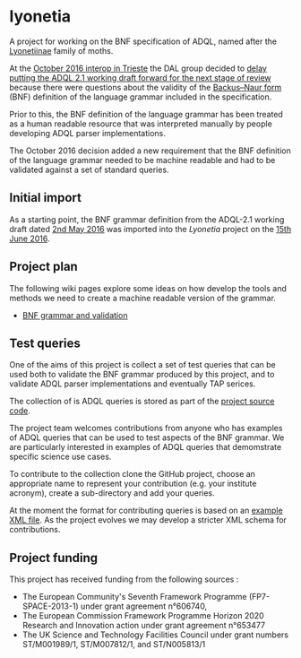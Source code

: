 # lyonetia
A project for working on the BNF specification of ADQL, named after the <a href='http://ukmoths.org.uk/species/lyonetia-clerkella'>Lyonetiinae</a> family of moths.

At the [October 2016 interop in Trieste](http://www.adass2016.inaf.it/index.php/13-ivoa-interop) the DAL group decided to [delay putting the ADQL 2.1 working draft forward for the next stage of review](http://wiki.ivoa.net/internal/IVOA/InteropOct2016DAL/adql-20161022-002.pdf#5) because there were questions about the validity of the [Backus–Naur form](https://en.wikipedia.org/wiki/Backus%E2%80%93Naur_form) (BNF) definition of the language grammar included in the specification.

Prior to this, the BNF definition of the language grammar has been treated as a human readable resource that was interpreted manually by people developing ADQL parser implementations.
 
The October 2016 decision added a new requirement that the BNF definition of the language grammar needed to be machine readable and had to be validated against a set of standard queries.

## Initial import
As a starting point, the BNF grammar definition from the ADQL-2.1 working draft dated [2nd May 2016](http://www.ivoa.net/documents/ADQL/20160502/index.html) was imported into the *Lyonetia* project on the [15th June 2016](https://github.com/ivoa/lyonetia/commit/0a30d7fa4ee306bf49c0aefbbf50b845918fbe16).

## Project plan 

The following wiki pages explore some ideas on how develop the tools and methods we need to create a machine readable version of the grammar.

* [BNF grammar and validation](../../wiki/BNF-grammar-and-validation)

## Test queries

One of the aims of this project is collect a set of test queries that can be used both to validate the BNF grammar produced by this project, and to validate ADQL parser implementations and eventually TAP serices.

The collection of is ADQL queries is stored as part of the [project source code](../../tree/master/src/adql).

The project team welcomes contributions from anyone who has examples of ADQL queries that can be used to test aspects of the BNF grammar. We are particularly interested in examples of ADQL queries that demomstrate specific science use cases.

To contribute to the collection clone the GitHub project, choose an appropriate name to represent your contribution (e.g. your institute acronym), create a sub-directory and add your queries.

At the moment the format for contributing queries is based on an [example XML file](../../blob/master/src/adql/roe/example.xml). As the project evolves we may develop a stricter XML schema for contributions.

## Project funding 

This project has received funding from the following sources :
* The European Community's Seventh Framework Programme (FP7-SPACE-2013-1) under grant agreement n°606740, 
* The European Commission Framework Programme Horizon 2020 Research and Innovation action under grant agreement n°653477
* The UK Science and Technology Facilities Council under grant numbers ST/M001989/1, ST/M007812/1, and ST/N005813/1

